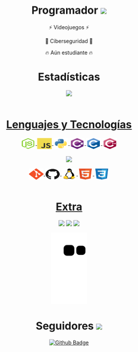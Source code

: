 <div align="center"> 
<h1> Programador <img src="https://media3.giphy.com/media/du3J3cXyzhj75IOgvA/giphy.gif?cid=ecf05e47aupiws7a5dwhcpaduqsggn8opr98c9180wbhfgfe&amp;rid=giphy.gif&amp;ct=g" width="80px"></h1> 
<p>⚡ Videojuegos ⚡</p>
<p>💫 Ciberseguridad 💫</p>
<p> </p>
<p>🔥 Aún estudiante 🔥</p>
  
  

<div align="center"> 
<h1> Estadísticas </h1> 
  <a href="https://github.com/Ldevelopingg">
  <img height="180em" src="https://github-readme-stats.vercel.app/api?username=Ldevelopingg&show_icons=true&theme=dracula&include_all_commits=true&count_private=true"/>
</div>
  

<div align="center" valign="top"><br> 
<h1> Lenguajes y Tecnologías </h1> 
  <img align="center" alt="node" height="30" width="40" src="https://raw.githubusercontent.com/devicons/devicon/master/icons/nodejs/nodejs-original.svg">
  <img align="center" alt="js" height="30" width="40" src="https://raw.githubusercontent.com/devicons/devicon/master/icons/javascript/javascript-original.svg">
  <img align="center" alt="py" height="30" width="40" src="https://raw.githubusercontent.com/devicons/devicon/master/icons/python/python-original.svg">
  <img align="center" alt="cs" height="30" width="40" src="https://raw.githubusercontent.com/devicons/devicon/master/icons/csharp/csharp-original.svg">
  <img align="center" alt="c" height="30" width="40" src="https://raw.githubusercontent.com/devicons/devicon/master/icons/c/c-original.svg">
  <img align="center" alt="c++" height="30" width="40" src="https://raw.githubusercontent.com/devicons/devicon/master/icons/cplusplus/cplusplus-original.svg">
</div><br>
</div>
<div align="center">
  <img align = "center" height="180em" src="https://github-readme-stats.vercel.app/api/top-langs/?username=Ldevelopingg&layout=compact&langs_count=7&theme=dracula"/>
 
 </div>

<div align="center" valign="top"><br>
  <img align="center" alt="git" height="30" width="40" src="https://raw.githubusercontent.com/devicons/devicon/master/icons/git/git-original.svg">
  <img align="center" alt="github" height="30" width="40" src="https://raw.githubusercontent.com/devicons/devicon/master/icons/github/github-original.svg">
  <img align="center" alt="linux" height="30" width="40" src="https://raw.githubusercontent.com/devicons/devicon/master/icons/linux/linux-original.svg">
  <img align="center" alt="HTML" height="30" width="40" src="https://raw.githubusercontent.com/devicons/devicon/master/icons/html5/html5-original.svg">
  <img align="center" alt="CSS" height="30" width="40" src="https://raw.githubusercontent.com/devicons/devicon/master/icons/css3/css3-original.svg">
</div></br>
 
 
<div align="center"> 
<h1> Extra </h1> 
  <a href="https://instagram.com/ldev.__" target="_blank"><img src="https://img.shields.io/badge/-Instagram-%23E4405F?style=for-the-badge&logo=instagram&logoColor=white" target="_blank"></a>
 <a href="https://discord.gg/KXfjg7eFxM" target="_blank"><img src="https://img.shields.io/badge/Discord-7289DA?style=for-the-badge&logo=discord&logoColor=white" target="_blank"></a> 
  <a href = "mailto:l.devlopcontact@gmail.com"><img src="https://img.shields.io/badge/-Gmail-%23333?style=for-the-badge&logo=gmail&logoColor=white" target="_blank"></a>
 
  ![Snake animation](https://github.com/rafaballerini/rafaballerini/blob/output/github-contribution-grid-snake.svg)
 
</div>

<div align="center"> 
<h1> Seguidores <img src="https://media3.giphy.com/media/du3J3cXyzhj75IOgvA/giphy.gif?cid=ecf05e47aupiws7a5dwhcpaduqsggn8opr98c9180wbhfgfe&amp;rid=giphy.gif&amp;ct=g" width="80px"></h1> 
  <a href="https://github.com/Ldevelopingg?tab=followers"><img src="https://img.shields.io/github/followers/Ldevelopingg?label=Seguidores ♡&style=social"
                                                               alt="Github Badge"></a>
  </div>
